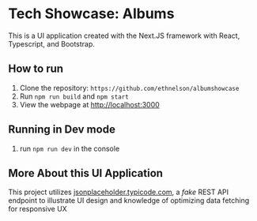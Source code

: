 # Tech Showcase: Albums
This is a UI application created with the Next.JS framework with React, Typescript, and Bootstrap.

## How to run
1. Clone the repository: `https://github.com/ethnelson/albumshowcase`
2. Run `npm run build` and `npm start`
3. View the webpage at [http://localhost:3000](http://localhost:3000)


## Running in Dev mode
1. run `npm run dev` in the console


## More About this UI Application
This project utilizes [jsonplaceholder.typicode.com](https://jsonplaceholder.typicode.com), a *fake* REST API endpoint
to illustrate UI design and knowledge of optimizing data fetching for responsive UX
